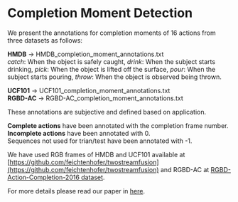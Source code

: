 # Completion Moment Detection
We present the annotations for completion moments of 16 actions from three datasets as follows:  
  
**HMDB** -> HMDB_completion_moment_annotations.txt  
*catch*: When the object is safely caught, *drink*:  When the subject starts drinking, *pick*: When the object is lifted off the surface, *pour*: When the subject starts pouring, *throw*: When the object is observed being thrown.  

**UCF101** -> UCF101_completion_moment_annotations.txt  
**RGBD-AC** -> RGBD-AC_completion_moment_annotations.txt  

These annotations are subjective and defined based on application.
  
**Complete actions** have been annotated with the completion frame number.  
**Incomplete actions** have been annotated with 0.  
Sequences not used for trian/test have been annotated with -1.  

We have used RGB frames of HMDB and UCF101 available at [https://github.com/feichtenhofer/twostreamfusion](https://github.com/feichtenhofer/twostreamfusion) and RGBD-AC at [RGBD-Action-Completion-2016 dataset](http://dx.doi.org/10.5523/bris.66qry08cv1fj1eunwxwob3fjz).  

For more details please read our paper in [here](https://arxiv.org/abs/1805.06749).
